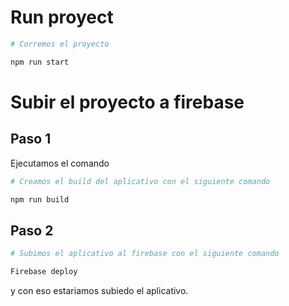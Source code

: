 # Run proyect

```bash
# Corremos el proyecto

npm run start
```
# Subir el proyecto a firebase

## Paso 1

Ejecutamos el comando

```bash
# Creamos el build del aplicativo con el siguiente comando

npm run build
```

## Paso 2



```bash
# Subimos el aplicativo al firebase con el siguiente comando

Firebase deploy
```

y con eso estariamos subiedo el aplicativo.